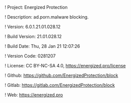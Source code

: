 ! Project: Energized Protection

! Description: ad.porn.malware blocking.

! Version: 6.0.1.21.01.028.12

! Build Version: 21.01.028.12

! Build Date: Thu, 28 Jan 21 12:07:26

! Version Code: 0281207

! License: CC BY-NC-SA 4.0, https://energized.pro/license

! Github: https://github.com/EnergizedProtection/block

! Gitlab: https://gitlab.com/EnergizedProtection/block


! Web: https://energized.pro
